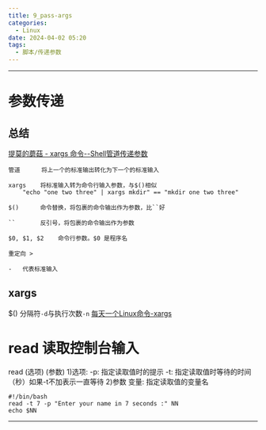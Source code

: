 ```yaml
---
title: 9_pass-args
categories:
  - Linux
date: 2024-04-02 05:20
tags:
  - 脚本/传递参数
---
```


---

# 参数传递
## 总结
[提莫的蘑菇 - xargs 命令--Shell管道传递参数](https://zhuanlan.zhihu.com/p/157758410)
```shell
管道      将上一个的标准输出转化为下一个的标准输入

xargs    将标准输入转为命令行输入参数，与$()相似
    "echo "one two three" | xargs mkdir" == "mkdir one two three"

$()      命令替换，将包裹的命令输出作为参数，比``好

``       反引号，将包裹的命令输出作为参数

$0, $1, $2    命令行参数。$0 是程序名

重定向 >

-	代表标准输入
```
## xargs
$()
分隔符`-d`与执行次数`-n`
[每天一个Linux命令-xargs](https://www.bilibili.com/video/BV1q8411R7tw/?spm_id_from=333.880.my_history.page.click&vd_source=4f8ddad44fd904574089cafb91e9e009)



# read 读取控制台输入
read (选项) (参数)
1)选项:
-p: 指定读取值时的提示
-t: 指定读取值时等待的时间（秒）如果-t不加表示一直等待
2)参数
变量: 指定读取值的变量名
```shell
#!/bin/bash
read -t 7 -p "Enter your name in 7 seconds :" NN
echo $NN
```



---
